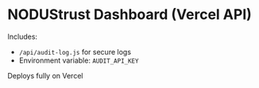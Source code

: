 # NODUStrust Dashboard (Vercel API)

Includes:
- `/api/audit-log.js` for secure logs
- Environment variable: `AUDIT_API_KEY`

Deploys fully on Vercel
